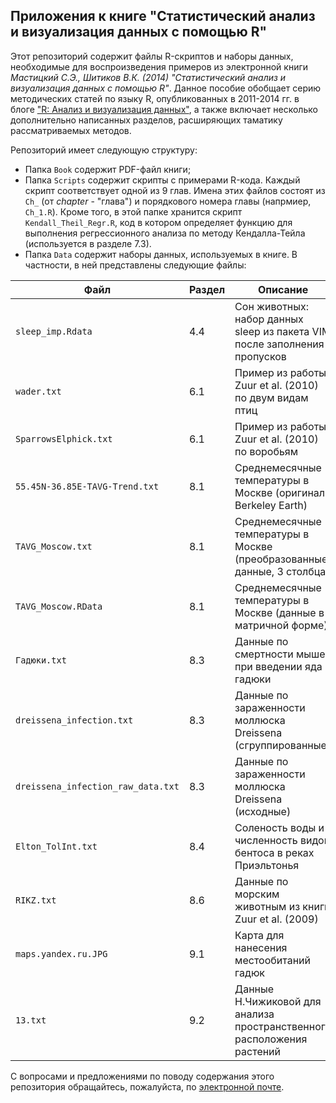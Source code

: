 ## Приложения к книге "Статистический анализ и визуализация данных с помощью R"

Этот репозиторий содержит файлы R-скриптов и наборы данных, необходимые для воспроизведения примеров из электронной книги _Мастицкий С.Э., Шитиков В.К. (2014) "Статистический анализ и визуализация данных с помощью R"_. Данное пособие обобщает серию методических статей по языку R, опубликованных в 2011-2014 гг. в блоге ["R: Анализ и визуализация данных"](http://r-analytics.blogspot.com), а также включает несколько дополнительно написанных разделов, расширяющих таматику рассматриваемых методов.

Репозиторий имеет следующую структуру:

* Папка `Book` содержит PDF-файл книги;
* Папка `Scripts` содержит скрипты с примерами R-кода. Каждый скрипт соответствует одной из 9 глав. Имена этих файлов состоят из `Ch_` (от _chapter_ - "глава") и порядкового номера главы (напрмиер, `Ch_1.R`). Кроме того, в этой папке хранится скрипт `Kendall_Theil_Regr.R`, код в котором определяет функцию для выполнения регрессионного анализа по методу Кендалла-Тейла (используется в разделе 7.3).
* Папка `Data` содержит наборы данных, используемых в книге. В частности, в ней представлены следующие файлы:

Файл | Раздел | Описание
------ | -------- | --------
`sleep_imp.Rdata` | 4.4 | Сон животных: набор данных sleep из пакета VIM после заполнения пропусков
`wader.txt` | 6.1 | Пример из работы Zuur et al. (2010) по двум видам птиц
`SparrowsElphick.txt` | 6.1 | Пример из работы Zuur et al. (2010) по воробьям
`55.45N-36.85E-TAVG-Trend.txt` | 8.1 | Среднемесячные температуры в Москве (оригинал Berkeley Earth)
`TAVG_Moscow.txt` | 8.1 | Среднемесячные температуры в Москве (преобразованные данные, 3 столбца)
`TAVG_Moscow.RData` | 8.1 | Среднемесячные температуры в Москве (данные в матричной форме)
`Гадюки.txt` | 8.3 | Данные по смертности мыше при введении яда гадюки
`dreissena_infection.txt` | 8.3 | Данные по зараженности моллюска Dreissena (сгруппированные)
`dreissena_infection_raw_data.txt` | 8.3 | Данные по зараженности моллюска Dreissena (исходные)
`Elton_TolInt.txt` | 8.4 | Соленость воды и численность видов бентоса в реках Приэльтонья
`RIKZ.txt` | 8.6 | Данные по морским животным из книги Zuur et al. (2009)
`maps.yandex.ru.JPG` | 9.1 | Карта для нанесения местообитаний гадюк
`13.txt` | 9.2 | Данные Н.Чижиковой для анализа пространственного расположения растений

С вопросами и предложениями по поводу содержания этого репозитория обращайтесь, пожалуйста, по [электронной почте](mailto:rtutorialsbook@gmail.com).